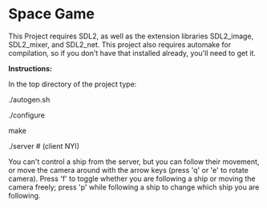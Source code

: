 Space Game
==========

This Project requires SDL2, as well as the extension libraries SDL2\_image, SDL2\_mixer, and SDL2\_net. This project also requires automake for compilation, so if you don't have that installed already, you'll need to get it.

__Instructions:__

In the top directory of the project type:

./autogen.sh

./configure

make

./server   # (client NYI)



You can't control a ship from the server, but you can follow their movement, or move the camera around with the arrow keys (press 'q' or 'e' to rotate camera). Press 'f' to toggle whether you are following a ship or moving the camera freely; press 'p' while following a ship to change which ship you are following.
